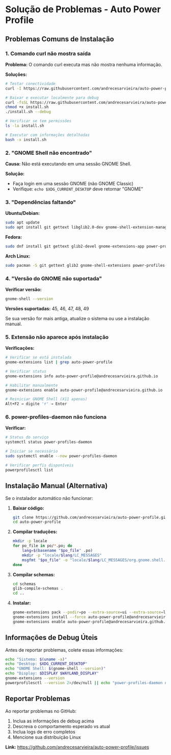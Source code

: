 # Solução de Problemas - Auto Power Profile

## Problemas Comuns de Instalação

### 1. Comando curl não mostra saída

**Problema:** O comando curl executa mas não mostra nenhuma informação.

**Soluções:**

```bash
# Testar conectividade
curl -I https://raw.githubusercontent.com/andrecesarvieira/auto-power-profile/main/install.sh

# Baixar e executar localmente para debug
curl -fsSL https://raw.githubusercontent.com/andrecesarvieira/auto-power-profile/main/install.sh -o install.sh
chmod +x install.sh
./install.sh --debug

# Verificar se tem permissões
ls -la install.sh

# Executar com informações detalhadas
bash -x install.sh
```

### 2. "GNOME Shell não encontrado"

**Causa:** Não está executando em uma sessão GNOME Shell.

**Solução:**
- Faça login em uma sessão GNOME (não GNOME Classic)
- Verifique: `echo $XDG_CURRENT_DESKTOP` deve retornar "GNOME"

### 3. "Dependências faltando"

**Ubuntu/Debian:**
```bash
sudo apt update
sudo apt install git gettext libglib2.0-dev gnome-shell-extension-manager power-profiles-daemon
```

**Fedora:**
```bash
sudo dnf install git gettext glib2-devel gnome-extensions-app power-profiles-daemon
```

**Arch Linux:**
```bash
sudo pacman -S git gettext glib2 gnome-shell-extensions power-profiles-daemon
```

### 4. "Versão do GNOME não suportada"

**Verificar versão:**
```bash
gnome-shell --version
```

**Versões suportadas:** 45, 46, 47, 48, 49

Se sua versão for mais antiga, atualize o sistema ou use a instalação manual.

### 5. Extensão não aparece após instalação

**Verificações:**

```bash
# Verificar se está instalada
gnome-extensions list | grep auto-power-profile

# Verificar status
gnome-extensions info auto-power-profile@andrecesarvieira.github.io

# Habilitar manualmente
gnome-extensions enable auto-power-profile@andrecesarvieira.github.io

# Reiniciar GNOME Shell (X11 apenas)
Alt+F2 → digite 'r' → Enter
```

### 6. power-profiles-daemon não funciona

**Verificar:**
```bash
# Status do serviço
systemctl status power-profiles-daemon

# Iniciar se necessário
sudo systemctl enable --now power-profiles-daemon

# Verificar perfis disponíveis
powerprofilesctl list
```

## Instalação Manual (Alternativa)

Se o instalador automático não funcionar:

1. **Baixar código:**
   ```bash
   git clone https://github.com/andrecesarvieira/auto-power-profile.git
   cd auto-power-profile
   ```

2. **Compilar traduções:**
   ```bash
   mkdir -p locale
   for po_file in po/*.po; do
       lang=$(basename "$po_file" .po)
       mkdir -p "locale/$lang/LC_MESSAGES"
       msgfmt "$po_file" -o "locale/$lang/LC_MESSAGES/org.gnome.shell.extensions.auto-power-profile.mo"
   done
   ```

3. **Compilar schemas:**
   ```bash
   cd schemas
   glib-compile-schemas .
   cd ..
   ```

4. **Instalar:**
   ```bash
   gnome-extensions pack --podir=po --extra-source=ui --extra-source=lib --extra-source=locale --force
   gnome-extensions install --force auto-power-profile@andrecesarvieira.github.io.shell-extension.zip
   gnome-extensions enable auto-power-profile@andrecesarvieira.github.io
   ```

## Informações de Debug Úteis

Antes de reportar problemas, colete essas informações:

```bash
echo "Sistema: $(uname -a)"
echo "Desktop: $XDG_CURRENT_DESKTOP"
echo "GNOME Shell: $(gnome-shell --version)"
echo "Display: $DISPLAY $WAYLAND_DISPLAY"
gnome-extensions --version
powerprofilesctl --version 2>/dev/null || echo "power-profiles-daemon não disponível"
```

## Reportar Problemas

Ao reportar problemas no GitHub:

1. Inclua as informações de debug acima
2. Descreva o comportamento esperado vs atual  
3. Inclua logs de erro completos
4. Mencione sua distribuição Linux

**Link:** https://github.com/andrecesarvieira/auto-power-profile/issues